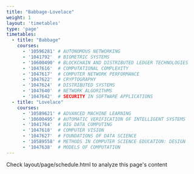 ```yaml
---
title: "Babbage-Lovelace"
weight: 1
layout: 'timetables'
type: 'page'
timetables:
  - title: "Babbage"
    courses:
      - '10596281' # AUTONOMOUS NETWORKING
      - '1041792'  # BIOMETRIC SYSTEMS    
      - '10600490' # BLOCKCHAIN AND DISTRIBUTED LEDGER TECHNOLOGIES
      - '1047616'  # COMPUTATIONAL COMPLEXITY
      - '1047617'  # COMPUTER NETWORK PERFORMANCE
      - '1047622'  # CRYPTOGRAPHY
      - '1047624'  # DISTRIBUTED SYSTEMS
      - '1047640'  # NETWORK ALGORITHMS
      - '1047642'  # SECURITY IN SOFTWARE APPLICATIONS
  - title: "Lovelace"
    courses:
      - '10589621' # ADVANCED MACHINE LEARNING
      - '10600495' # AUTOMATIC VERIFICATION OF INTELLIGENT SYSTEMS
      - '1041764'  # BIG DATA COMPUTING
      - '1047618'  # COMPUTER VISION
      - '1047627'  # FOUNDATIONS OF DATA SCIENCE
      - '10589558' # METHODS IN COMPUTER SCIENCE EDUCATION: DESIGN
      - '1047638'  # MODELS OF COMPUTATION
---
```


Check layout/page/schedule.html to analyze this page's content
